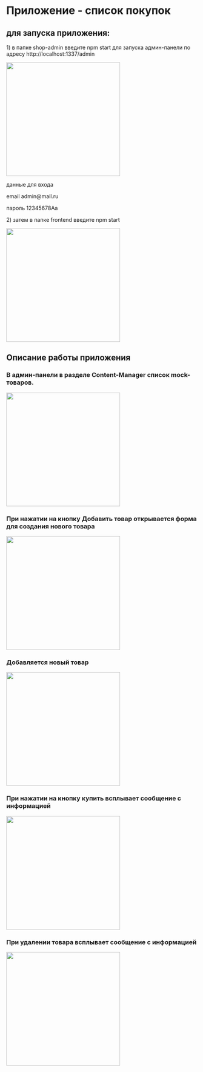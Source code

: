 <h1>Приложение - список покупок</h1>

<h2>для запуска приложения:</h2>
<p>1) в папке shop-admin введите npm start для запуска админ-панели по адресу 
http://localhost:1337/admin</p>
<img src="https://i.ibb.co/Gp2ZySH/admin.png" height="300"/>

<p>данные для входа</p>
<p>email admin@mail.ru</p>
<p>пароль 12345678Aa</p>

<p>2) затем в папке frontend введите npm start</p>
<img src="https://i.ibb.co/3C7rFNq/app.png" height="300"/>

<h2>Описание работы приложения</h2>

<div id="skills" align="left">
  <h3>В админ-панели в разделе Content-Manager список mock-товаров.</h3>
  <img src="https://i.ibb.co/ZKRc3cg/content-manager.png" height="300"/>
  <h3>При нажатии на кнопку Добавить товар открывается форма для создания нового товара</h3>
   <img src="https://i.ibb.co/ZSsfxKL/new.png" height="300"/>
  <h3>Добавляется новый товар</h3>
  <img src="https://i.ibb.co/Ctwm57m/new-good.png" height="300"/>
  <h3>При нажатии на кнопку купить всплывает сообщение с информацией</h3>
  <img src="https://i.ibb.co/0CKywFb/price.png" height="300"/>
  <h3>При удалении товара всплывает сообщение с информацией</h3>
  <img src="https://i.ibb.co/S5Tj8rJ/delete.png" height="300"/>
</div>
